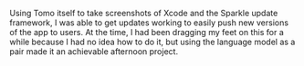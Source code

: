Using Tomo itself to take screenshots of Xcode and the Sparkle update framework, I was able to get updates working to easily push new versions of the app to users.
At the time, I had been dragging my feet on this for a while because I had no idea how to do it, but using the language model as a pair made it an achievable afternoon project.
